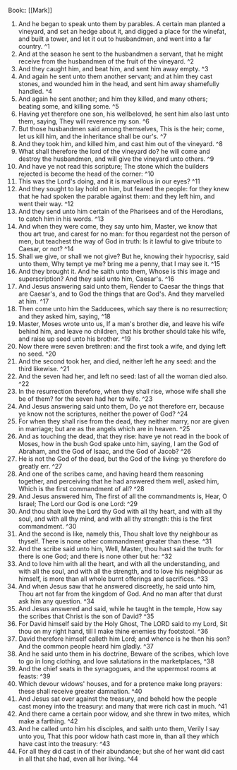  Book:: [[Mark]]
 1. And he began to speak unto them by parables. A certain man planted a vineyard, and set an hedge about it, and digged a place for the winefat, and built a tower, and let it out to husbandmen, and went into a far country. ^1
 2. And at the season he sent to the husbandmen a servant, that he might receive from the husbandmen of the fruit of the vineyard. ^2
 3. And they caught him, and beat him, and sent him away empty. ^3
 4. And again he sent unto them another servant; and at him they cast stones, and wounded him in the head, and sent him away shamefully handled. ^4
 5. And again he sent another; and him they killed, and many others; beating some, and killing some. ^5
 6. Having yet therefore one son, his wellbeloved, he sent him also last unto them, saying, They will reverence my son. ^6
 7. But those husbandmen said among themselves, This is the heir; come, let us kill him, and the inheritance shall be our's. ^7
 8. And they took him, and killed him, and cast him out of the vineyard. ^8
 9. What shall therefore the lord of the vineyard do? he will come and destroy the husbandmen, and will give the vineyard unto others. ^9
 10. And have ye not read this scripture; The stone which the builders rejected is become the head of the corner: ^10
 11. This was the Lord's doing, and it is marvellous in our eyes? ^11
 12. And they sought to lay hold on him, but feared the people: for they knew that he had spoken the parable against them: and they left him, and went their way. ^12
 13. And they send unto him certain of the Pharisees and of the Herodians, to catch him in his words. ^13
 14. And when they were come, they say unto him, Master, we know that thou art true, and carest for no man: for thou regardest not the person of men, but teachest the way of God in truth: Is it lawful to give tribute to Caesar, or not? ^14
 15. Shall we give, or shall we not give? But he, knowing their hypocrisy, said unto them, Why tempt ye me? bring me a penny, that I may see it. ^15
 16. And they brought it. And he saith unto them, Whose is this image and superscription? And they said unto him, Caesar's. ^16
 17. And Jesus answering said unto them, Render to Caesar the things that are Caesar's, and to God the things that are God's. And they marvelled at him. ^17
 18. Then come unto him the Sadducees, which say there is no resurrection; and they asked him, saying, ^18
 19. Master, Moses wrote unto us, If a man's brother die, and leave his wife behind him, and leave no children, that his brother should take his wife, and raise up seed unto his brother. ^19
 20. Now there were seven brethren: and the first took a wife, and dying left no seed. ^20
 21. And the second took her, and died, neither left he any seed: and the third likewise. ^21
 22. And the seven had her, and left no seed: last of all the woman died also. ^22
 23. In the resurrection therefore, when they shall rise, whose wife shall she be of them? for the seven had her to wife. ^23
 24. And Jesus answering said unto them, Do ye not therefore err, because ye know not the scriptures, neither the power of God? ^24
 25. For when they shall rise from the dead, they neither marry, nor are given in marriage; but are as the angels which are in heaven. ^25
 26. And as touching the dead, that they rise: have ye not read in the book of Moses, how in the bush God spake unto him, saying, I am the God of Abraham, and the God of Isaac, and the God of Jacob? ^26
 27. He is not the God of the dead, but the God of the living: ye therefore do greatly err. ^27
 28. And one of the scribes came, and having heard them reasoning together, and perceiving that he had answered them well, asked him, Which is the first commandment of all? ^28
 29. And Jesus answered him, The first of all the commandments is, Hear, O Israel; The Lord our God is one Lord: ^29
 30. And thou shalt love the Lord thy God with all thy heart, and with all thy soul, and with all thy mind, and with all thy strength: this is the first commandment. ^30
 31. And the second is like, namely this, Thou shalt love thy neighbour as thyself. There is none other commandment greater than these. ^31
 32. And the scribe said unto him, Well, Master, thou hast said the truth: for there is one God; and there is none other but he: ^32
 33. And to love him with all the heart, and with all the understanding, and with all the soul, and with all the strength, and to love his neighbour as himself, is more than all whole burnt offerings and sacrifices. ^33
 34. And when Jesus saw that he answered discreetly, he said unto him, Thou art not far from the kingdom of God. And no man after that durst ask him any question. ^34
 35. And Jesus answered and said, while he taught in the temple, How say the scribes that Christ is the son of David? ^35
 36. For David himself said by the Holy Ghost, The LORD said to my Lord, Sit thou on my right hand, till I make thine enemies thy footstool. ^36
 37. David therefore himself calleth him Lord; and whence is he then his son? And the common people heard him gladly. ^37
 38. And he said unto them in his doctrine, Beware of the scribes, which love to go in long clothing, and love salutations in the marketplaces, ^38
 39. And the chief seats in the synagogues, and the uppermost rooms at feasts: ^39
 40. Which devour widows' houses, and for a pretence make long prayers: these shall receive greater damnation. ^40
 41. And Jesus sat over against the treasury, and beheld how the people cast money into the treasury: and many that were rich cast in much. ^41
 42. And there came a certain poor widow, and she threw in two mites, which make a farthing. ^42
 43. And he called unto him his disciples, and saith unto them, Verily I say unto you, That this poor widow hath cast more in, than all they which have cast into the treasury: ^43
 44. For all they did cast in of their abundance; but she of her want did cast in all that she had, even all her living. ^44
